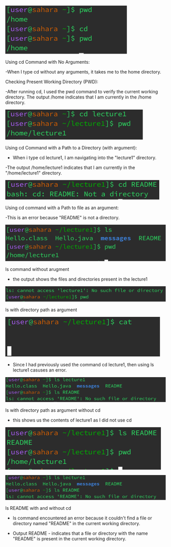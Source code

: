 
![Image](cdnoarguments.png)

Using cd Command with No Arguments:

-When I type cd without any arguments, it takes me to the home directory.

Checking Present Working Directory (PWD):

-After running cd, I used the pwd command to verify the current working directory.
The output /home indicates that I am currently in the /home directory.

![Image](cdwithargument.png)

Using cd Command with a Path to a Directory (with argument):

- When i type cd lecture1,  I am navigating into the "lecture1" directory.

-The output /home/lecture1 indicates that I am currently in the "/home/lecture1" directory.


![Image](cdfileargument.png)

Using cd command with a Path to file as an argument:

-This is an error because "README" is not a directory.

![Image](lsnoargument.png)

ls command without arugment 

- the output shows the files and directories present in the lecture1 

![Image](lsdirectoryaspath.png)

ls with directory path as argument 

![Image](catnoargument.png)



- Since I had previously used the command cd lecture1, then using ls lecture1 casuses an error.

![Image](LSWITHOUTCD.png)

ls with directory path as argument without cd 

- this shows us the contents of lecture1 as I did not use cd 

![Image](lsproperfileaspath.png)

![Image](LSWITHOUTCD.png)

ls README with and without cd

- ls command encountered an error because it couldn't find a file or directory named "README" in the current working directory.

- Output README - indicates that a file or directory with the name "README" is present in the current working directory.

  








